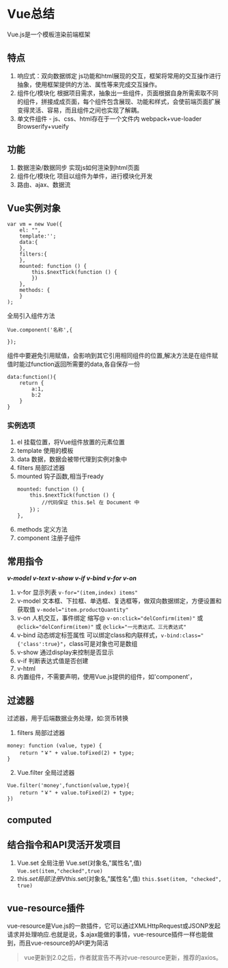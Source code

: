 # Vue总结
Vue.js是一个模板渲染前端框架
## 特点
1. 响应式：双向数据绑定
js功能和html展现的交互，框架将常用的交互操作进行抽象，使用框架提供的方法、属性等来完成交互操作。
2. 组件化/模块化
根据项目需求，抽象出一些组件，页面根据自身所需索取不同的组件，拼接成成页面，每个组件包含展现、功能和样式，会使前端页面扩展变得灵活、容易，而且组件之间也实现了解耦。
3. 单文件组件 - js、css、html存在于一个文件内
webpack+vue-loader
Browserify+vueify

## 功能
1. 数据渲染/数据同步
实现js如何渲染到html页面
2. 组件化/模块化
项目以组件为单件，进行模块化开发
3. 路由、ajax、数据流

## Vue实例对象
```
var vm = new Vue({
    el: "",
    template:'';
    data:{
    },
    filters:{
    },
    mounted: function () {
        this.$nextTick(function () {
        })
    },
    methods: {
    }
);
```
全局引入组件方法
```
Vue.component('名称',{

});
```
组件中要避免引用赋值，会影响到其它引用相同组件的位置,解决方法是在组件赋值时能过function返回所需要的data,各自保存一份
```
data:function(){
    return {
        a:1,
        b:2
    }
}
```
### 实例选项
1. el 挂载位置，将Vue组件放置的元素位置
2. template 使用的模板
3. data 数据，数据会被带代理到实例对象中
4. filters 局部过滤器
5. mounted 钩子函数,相当于ready
    ```
    mounted: function () {
        this.$nextTick(function () {
            //代码保证 this.$el 在 Document 中
        })；
    },
    ```
6. methods 定义方法
7. component 注册子组件



## 常用指令
***v-model v-text v-show v-if v-bind v-for v-on***
1. v-for 显示列表 `v-for="(item,index) items"`
2. v-model 文本框、下拉框、单选框、复选框等，做双向数据绑定，方便设置和获取值 `v-model="item.productQuantity"`
3. v-on 人机交互，事件绑定 缩写@ `v-on:click="delConfirm(item)"` 或 `@click="delConfirm(item)"` 或 `@click="一元表达式、三元表达式"`
4. v-bind 动态绑定标签属性 可以绑定class和内联样式，`v-bind:class="{'class':true}"`，class可是对象也可是数组
5. v-show 通过display来控制是否显示
6. v-if 判断表达式值是否创建
7. v-html
8. 内置组件，不需要声明，使用Vue.js提供的组件，如'component'，
## 过滤器
过滤器，用于后端数据业务处理，如:货币转换
1. filters  局部过滤器
```
money: function (value, type) {
    return "￥" + value.toFixed(2) + type;
}
```
2. Vue.filter 全局过滤器
```
Vue.filter('money',function(value,type){
    return "￥" + value.toFixed(2) + type;
})
```

## computed

## 结合指令和API灵活开发项目
1. Vue.set 全局注册 Vue.set(对象名,"属性名",值) `Vue.set(item,"checked",true)`
2. this.$set 局部注册 Vthis.$set(对象名,"属性名",值) `this.$set(item, "checked", true)`

## vue-resource插件
vue-resource是Vue.js的一款插件，它可以通过XMLHttpRequest或JSONP发起请求并处理响应.也就是说，$.ajax能做的事情，vue-resource插件一样也能做到，而且vue-resource的API更为简洁

>vue更新到2.0之后，作者就宣告不再对vue-resource更新，推荐的axios。

